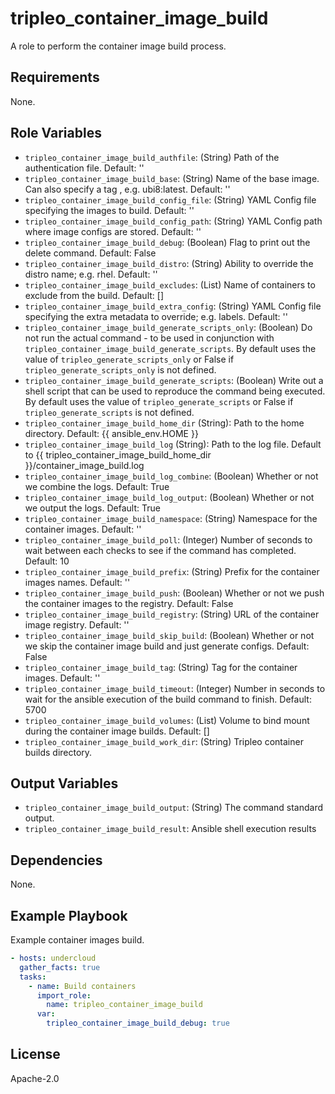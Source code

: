 tripleo_container_image_build
=============================

A role to perform the container image build process.

Requirements
------------

None.

Role Variables
--------------

* `tripleo_container_image_build_authfile`: (String) Path of the authentication file. Default: ''
* `tripleo_container_image_build_base`: (String) Name of the base image. Can also specify a tag , e.g. ubi8:latest. Default: ''
* `tripleo_container_image_build_config_file`: (String) YAML Config file specifying the images to build. Default: ''
* `tripleo_container_image_build_config_path`: (String) YAML Config path where image configs are stored. Default: ''
* `tripleo_container_image_build_debug`: (Boolean) Flag to print out the delete command. Default: False
* `tripleo_container_image_build_distro`: (String) Ability to override the distro name; e.g. rhel. Default: ''
* `tripleo_container_image_build_excludes`: (List) Name of containers to exclude from the build. Default: []
* `tripleo_container_image_build_extra_config`: (String) YAML Config file specifying the extra metadata to override; e.g. labels. Default: ''
* `tripleo_container_image_build_generate_scripts_only`: (Boolean) Do not run the actual command - to be used in conjunction with `tripleo_container_image_build_generate_scripts`. By default uses the value of `tripleo_generate_scripts_only` or False if `tripleo_generate_scripts_only` is not defined.
* `tripleo_container_image_build_generate_scripts`: (Boolean) Write out a shell script that can be used to reproduce the command being executed. By default uses the value of `tripleo_generate_scripts` or False if `tripleo_generate_scripts` is not defined.
* `tripleo_container_image_build_home_dir` (String): Path to the home directory. Default: {{ ansible_env.HOME }}
* `tripleo_container_image_build_log` (String): Path to the log file. Default to {{ tripleo_container_image_build_home_dir }}/container_image_build.log
* `tripleo_container_image_build_log_combine`: (Boolean) Whether or not we combine the logs. Default: True
* `tripleo_container_image_build_log_output`: (Boolean) Whether or not we output the logs. Default: True
* `tripleo_container_image_build_namespace`: (String) Namespace for the container images. Default: ''
* `tripleo_container_image_build_poll`: (Integer) Number of seconds to wait between each checks to see if the command has completed. Default: 10
* `tripleo_container_image_build_prefix`: (String) Prefix for the container images names. Default: ''
* `tripleo_container_image_build_push`: (Boolean) Whether or not we push the container images to the registry. Default: False
* `tripleo_container_image_build_registry`: (String) URL of the container image registry. Default: ''
* `tripleo_container_image_build_skip_build`: (Boolean) Whether or not we skip the container image build and just generate configs. Default: False
* `tripleo_container_image_build_tag`: (String) Tag for the container images. Default: ''
* `tripleo_container_image_build_timeout`: (Integer) Number in seconds to wait for the ansible execution of the build command to finish. Default: 5700
* `tripleo_container_image_build_volumes`: (List) Volume to bind mount during the container image builds. Default: []
* `tripleo_container_image_build_work_dir`: (String) Tripleo container builds directory.

Output Variables
----------------

* `tripleo_container_image_build_output`: (String) The command standard output.
* `tripleo_container_image_build_result`: Ansible shell execution results

Dependencies
------------

None.

Example Playbook
----------------

Example container images build.

```yaml
- hosts: undercloud
  gather_facts: true
  tasks:
    - name: Build containers
      import_role:
        name: tripleo_container_image_build
      var:
        tripleo_container_image_build_debug: true
```

License
-------

Apache-2.0
